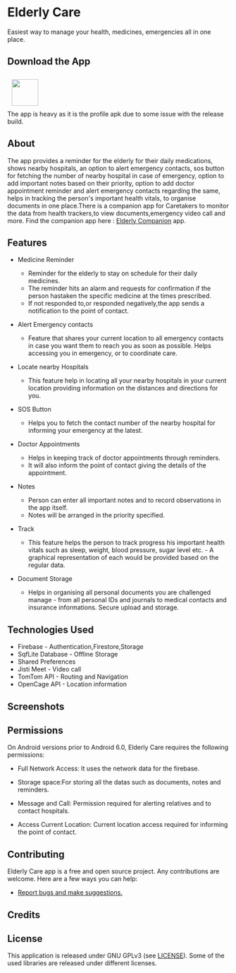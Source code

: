 # Elderly Care<!-- [![Build Status](https://travis-ci.org/wallabag/android-app.svg?branch=master)](https://travis-ci.org/wallabag/android-app)-->
<!--
<img src="microorganism.png" align="left"
     width="200" hspace="10" vspace="10">
-->

Easiest way to manage your health, medicines, emergencies all in one place.

## Download the App
[<img src="https://image.flaticon.com/icons/svg/443/443049.svg" align="center"
width="60" hspace="10" vspace="10">](http://www.mediafire.com/file/7tztn4uv8wt355s/Elderly_Care.apk/file)
<br>
The app is heavy as it is the profile apk due to some issue with the release build.

## About

The app provides a reminder for the elderly for their daily medications, shows nearby hospitals,  an option to alert emergency contacts, sos button for fetching the number of nearby hospital in case of emergency, option to add important notes based on their priority, option to add doctor appointment reminder and alert emergency contacts regarding the same, helps in tracking the person's important health vitals, to organise documents in one place.There is a companion app for Caretakers to monitor the data from health trackers,to view documents,emergency video call and more. Find the companion app here : [Elderly Companion](https://github.com/adarshbalu/elderly_companion) app.


<!--
<img src="1.jpg" align="left"
width="200"
    hspace="10" vspace="10">
<img src="2.jpg" align="center"
width="200"
    hspace="10" vspace="10">
<img src="3.jpg" align="center"
width="200"
    hspace="10" vspace="10">
-->
## Features

- Medicine Reminder
  - Reminder for the elderly to stay on schedule for their daily medicines.
  - The reminder hits an alarm and requests for confirmation if the person hastaken the specific medicine at the times prescribed. 
  - If not responded to,or responded negatively,the app sends a notification to the point of contact.

- Alert Emergency contacts
  - Feature that shares your current location to all emergency contacts in case you want them to reach you as soon as possible. Helps       accessing you in emergency, or to coordinate care.

- Locate nearby Hospitals
  - This feature help in locating all your nearby hospitals in your current location providing information on the distances and      directions for you.

- SOS Button
  - Helps you to fetch the contact number of the nearby hospital for informing your emergency at the latest.

- Doctor Appointments
  - Helps in keeping track of doctor appointments through reminders.
  - It will also inform the point of contact giving the details of the appointment.

- Notes
  - Person can enter all important notes and to record observations in the app itself. 
  - Notes will be arranged in the priority specified.

- Track
  - This feature helps the person to track progress his important health vitals such as sleep, weight, blood pressure, sugar level etc.   - A graphical representation of each would be provided based on the regular data.

- Document Storage
  - Helps in organising all personal documents you are challenged manage - from all personal IDs and journals to medical contacts and    insurance informations. Secure upload and storage.
  
## Technologies Used
- Firebase - Authentication,Firestore,Storage
- SqfLite Database - Offline Storage
- Shared Preferences
- Jisti Meet - Video call
- TomTom API - Routing and Navigation
- OpenCage API - Location information


## Screenshots

## Permissions

On Android versions prior to Android 6.0, Elderly Care requires the following permissions:

- Full Network Access: It uses the network data for the firebase.

- Storage space:For storing all the datas such as documents, notes and reminders.
  
- Message and Call: Permission required for alerting relatives and to contact hospitals.

- Access Current Location: Current location access required for informing the point of contact.

## Contributing

Elderly Care app is a free and open source project. Any contributions are welcome. Here are a few ways you can help:
 * [Report bugs and make suggestions.](https://github.com/wallabag/android-app/issues)
 

## Credits  

<!--Thanks to  Wanicon (https://flaticon.com/authors/wanicon) for the app icon.-->

## License

This application is released under GNU GPLv3 (see [LICENSE](LICENSE)).
Some of the used libraries are released under different licenses.
